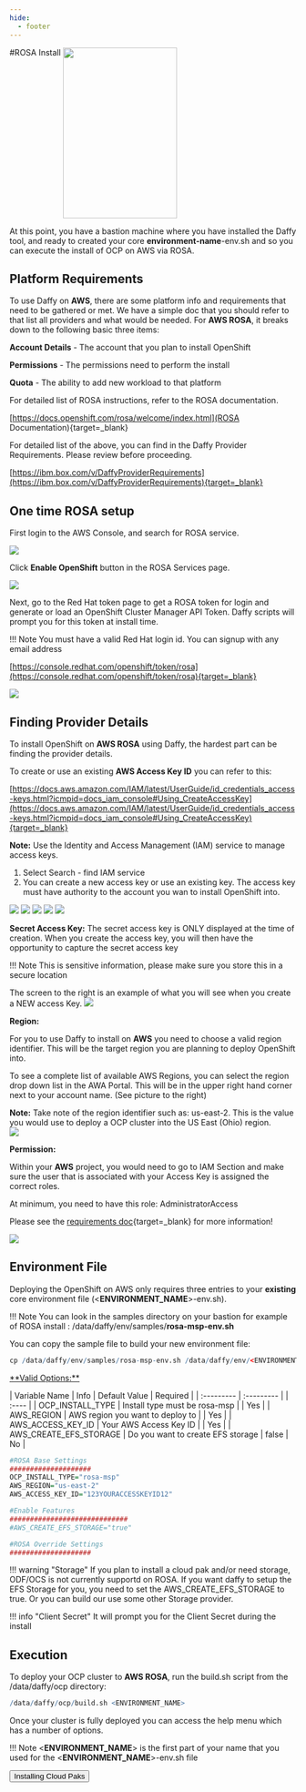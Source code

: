 ```yaml
---
hide:
  - footer
---
```

<script>
  document.title = "Deploy OCP - AWS ROSA";
</script>

#ROSA Install
<img src='../images/aws/rosa.jpg'   align="top" width="200"  height="300" style = "float">

At this point, you have a bastion machine where you have installed the Daffy tool, and ready to created your core <b>environment-name</b>-env.sh and so you can execute the install of OCP on AWS via ROSA.

## Platform Requirements

To use Daffy on **AWS**, there are some platform info and requirements that need to be gathered or met. We have a simple doc that you should refer to that list all providers and what would be needed.  For **AWS ROSA**, it breaks down to the following basic three items:

**Account Details** - The account that you plan to install OpenShift

**Permissions** - The permissions need to perform the install

**Quota** - The ability to add new workload to that platform

For detailed list of ROSA instructions, refer to the ROSA documentation.

[https://docs.openshift.com/rosa/welcome/index.html](ROSA Documentation){target=_blank}

For detailed list of the above, you can find in the Daffy Provider Requirements. Please review before proceeding.

[https://ibm.box.com/v/DaffyProviderRequirements](https://ibm.box.com/v/DaffyProviderRequirements){target=_blank}

## One time ROSA setup

First login to the AWS Console, and search for ROSA service.

<img src='../images/rosa-search.jpg'/>

Click **Enable OpenShift** button in the ROSA Services page.

<img src='../images/rosa-enable.jpg'/>

Next, go to the Red Hat token page to get a ROSA token for login and generate or load an OpenShift Cluster Manager API Token. Daffy scripts will prompt you for this token at install time.

!!! Note
    You must have a valid Red Hat login id. You can signup with any email address

[https://console.redhat.com/openshift/token/rosa](https://console.redhat.com/openshift/token/rosa){target=_blank}

<img src='../images/rosa_token.jpg'/>

## Finding Provider Details

To install OpenShift on **AWS ROSA** using Daffy, the hardest part can be finding the provider details.

To create or use an existing **AWS Access Key ID** you can refer to this:

[https://docs.aws.amazon.com/IAM/latest/UserGuide/id_credentials_access-keys.html?icmpid=docs_iam_console#Using_CreateAccessKey](https://docs.aws.amazon.com/IAM/latest/UserGuide/id_credentials_access-keys.html?icmpid=docs_iam_console#Using_CreateAccessKey){target=_blank}

**Note:** Use the Identity and Access Management (IAM) service to manage access keys.

1. Select Search - find   IAM   service
2. You can create a new access key or use an existing key. The access key must have authority to the account you wan to install OpenShift into.

<img src='../images/aws_1.png'/>
<img src='../images/aws_2.png'/>
<img src='../images/aws_3.png'/>
<img src='../images/aws_4.png'/>
<img src='../images/aws_5.png'/>

**Secret Access Key:**
The secret access key is ONLY displayed at the time of creation. When you create the access key, you will then have the opportunity to capture the secret access key

!!! Note
      This is sensitive information, please make sure you store this in a secure location

The screen to the right is an example of what you will see when you create a NEW access Key.
<img src='../images/aws_6.png'/>

**Region:**

For you to use Daffy to install on **AWS** you need to choose a valid region identifier. This will be the target region you are planning to deploy OpenShift into.  

To see a complete list of available AWS Regions, you can select the region drop down list in the AWA Portal. This will be in the upper right hand corner next to your account name. (See picture to the right)

**Note:** Take note of the region identifier such as: us-east-2. This is the value you would use to deploy a OCP cluster into the US East (Ohio) region.  
<img src='../images/aws_7.png'/>  

**Permission:**

Within your **AWS** project, you would need to go to IAM  Section and make sure the user that is associated with your Access Key is assigned the correct roles.  

At minimum, you need to have this role: AdministratorAccess

Please see the [requirements doc](https://ibm.box.com/v/DaffyProviderRequirements){target=_blank} for more information!

<img src='../images/aws_8.png'/>

## Environment File

Deploying the OpenShift on AWS only requires three entries to your **existing** core environment file (<**ENVIRONMENT_NAME**>-env.sh).

!!! Note
    You can look in the samples directory on your bastion for example of ROSA install : /data/daffy/env/samples/**rosa-msp-env.sh**

You can copy the sample file to build your new environment  file:
```R
cp /data/daffy/env/samples/rosa-msp-env.sh /data/daffy/env/<ENVIRONMENT_NAME>-env.sh
```


<u>
**Valid Options:**
</u>

| Variable Name                           | Info                                          | Default Value     | Required     |
| :---------                              |    :---------                                 |                   |   :----      |
| OCP_INSTALL_TYPE                        | Install type must be rosa-msp                 |                   |   Yes        |
| AWS_REGION                              | AWS region you want to deploy to              |                   |   Yes        |
| AWS_ACCESS_KEY_ID                       | Your AWS Access Key ID                        |                   |   Yes        |
| AWS_CREATE_EFS_STORAGE                  | Do you want to create EFS storage             |    false          |   No         |

```R
#ROSA Base Settings
####################
OCP_INSTALL_TYPE="rosa-msp"
AWS_REGION="us-east-2"
AWS_ACCESS_KEY_ID="123YOURACCESSKEYID12"

#Enable Features
#############################
#AWS_CREATE_EFS_STORAGE="true"

#ROSA Override Settings
####################

```

!!! warning "Storage"
    If you plan to install a cloud pak and/or need storage,  ODF/OCS is not currently supportd on ROSA. If you want daffy to setup the EFS Storage for you, you need to set the AWS_CREATE_EFS_STORAGE to true. Or you can build our use some other Storage provider.  


!!! info "Client Secret"
    It will prompt you for the Client Secret during the install

## Execution
To deploy your OCP cluster to **AWS ROSA**, run the build.sh script from the /data/daffy/ocp directory:

```R
/data/daffy/ocp/build.sh <ENVIRONMENT_NAME>
```

Once your cluster is fully deployed you can access the help menu which has a number of options.

!!! Note
      <**ENVIRONMENT_NAME**> is the first part of your name that you used for the <**ENVIRONMENT_NAME**>-env.sh file


<button onclick="location.href='../../Cloud-Paks/'" class="custom-btn btn-7">Installing Cloud Paks</button>
